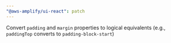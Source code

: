 ```yaml
---
"@aws-amplify/ui-react": patch
---
```


Convert `padding` and `margin` properties to logical equivalents
(e.g., `paddingTop` converts to `padding-block-start`)
